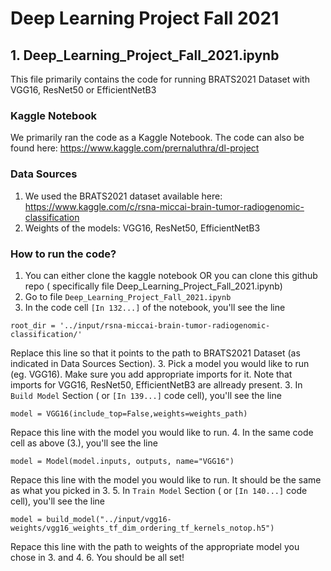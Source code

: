 # Deep Learning Project Fall 2021

## 1. Deep_Learning_Project_Fall_2021.ipynb
This file primarily contains the code for running BRATS2021 Dataset with VGG16, ResNet50 or EfficientNetB3

### Kaggle Notebook
We primarily ran the code as a Kaggle Notebook. 
The code can also be found here: https://www.kaggle.com/prernaluthra/dl-project

### Data Sources
1. We used the BRATS2021 dataset available here: https://www.kaggle.com/c/rsna-miccai-brain-tumor-radiogenomic-classification
2. Weights of the models: VGG16, ResNet50, EfficientNetB3

### How to run the code?
1. You can either clone the kaggle notebook OR you can clone this github repo ( specifically file Deep_Learning_Project_Fall_2021.ipynb)
2. Go to file `Deep_Learning_Project_Fall_2021.ipynb`
3. In the code cell `[In 132...]` of the notebook, you'll see the line
```
root_dir = '../input/rsna-miccai-brain-tumor-radiogenomic-classification/'
```
Replace this line so that it points to the path to BRATS2021 Dataset (as indicated in Data Sources Section).
3. Pick a model you would like to run (eg. VGG16). Make sure you add appropriate imports for it. Note that imports for VGG16, ResNet50, EfficientNetB3 are allready present.
3. In `Build Model` Section ( or `[In 139...]` code cell), you'll see the line
```
model = VGG16(include_top=False,weights=weights_path)
```
Repace this line with the model you would like to run. 
4. In the same code cell as above (3.), you'll see the line
```
model = Model(model.inputs, outputs, name="VGG16")
```
Repace this line with the model you would like to run. It should be the same as what you picked in 3.
5. In `Train Model` Section ( or `[In 140...]` code cell), you'll see the line
```
model = build_model("../input/vgg16-weights/vgg16_weights_tf_dim_ordering_tf_kernels_notop.h5")
```
Repace this line with the path to weights of the appropriate model you chose in 3. and 4.
6. You should be all set!
